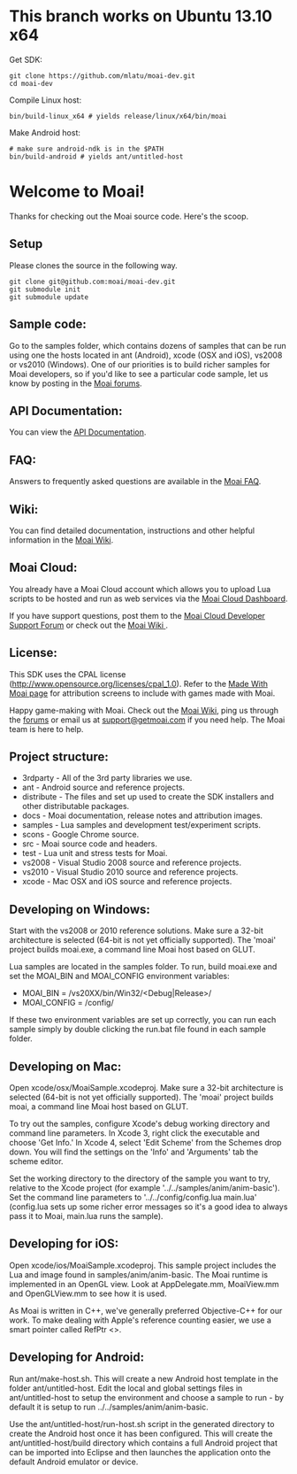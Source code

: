 # This branch works on Ubuntu 13.10 x64

Get SDK:

    git clone https://github.com/mlatu/moai-dev.git
    cd moai-dev

Compile Linux host:

    bin/build-linux_x64 # yields release/linux/x64/bin/moai

Make Android host:

    # make sure android-ndk is in the $PATH
    bin/build-android # yields ant/untitled-host


# Welcome to Moai!

Thanks for checking out the Moai source code. Here's the scoop.

## Setup
Please clones the source in the following way.

    git clone git@github.com:moai/moai-dev.git
    git submodule init
    git submodule update

## Sample code:
Go to the samples folder, which contains dozens of samples that can be run using one the hosts located in ant (Android), xcode (OSX and iOS), vs2008 or vs2010 (Windows). One of our priorities is to build richer samples for Moai developers, so if you'd like to see a particular code sample, let us know by posting in the [Moai forums](http://getmoai.com/forums/).

## API Documentation:
You can view the [API Documentation](http://getmoai.com/docs/).

## FAQ:
Answers to frequently asked questions are available in the [Moai FAQ](http://getmoai.com/marketing/moai-faqs.html).

## Wiki:
You can find detailed documentation, instructions and other helpful information in the [Moai Wiki](http://getmoai.com/wiki/).

## Moai Cloud:
You already have a Moai Cloud account which allows you to upload Lua scripts to be hosted and run as web services via the [Moai Cloud Dashboard](http://dashboard.moaicloud.com/).

If you have support questions, post them to the [Moai Cloud Developer Support Forum](http://getmoai.com/forums/moai-cloud-developer-support.html) or check out the [Moai Wiki ](http://getmoai.com/wiki/).

## License:
This SDK uses the CPAL license (http://www.opensource.org/licenses/cpal_1.0). Refer to the [Made With Moai page](http://getmoai.com/marketing/made-with-moai.html) for attribution screens to include with games made with Moai.

Happy game-making with Moai. Check out the [Moai Wiki](http://getmoai.com/wiki/), ping us through the [forums](http://getmoai.com/forums/) or email us at support@getmoai.com if you need help. The Moai team is here to help.

## Project structure: 

* 3rdparty - All of the 3rd party libraries we use.
* ant - Android source and reference projects.
* distribute - The files and set up used to create the SDK installers and other distributable packages.
* docs - Moai documentation, release notes and attribution images.
* samples - Lua samples and development test/experiment scripts.
* scons - Google Chrome source.
* src - Moai source code and headers.
* test - Lua unit and stress tests for Moai.
* vs2008 - Visual Studio 2008 source and reference projects.
* vs2010 - Visual Studio 2010 source and reference projects.
* xcode - Mac OSX and iOS source and reference projects. 

## Developing on Windows:

Start with the vs2008 or 2010 reference solutions. Make sure a 32-bit architecture is selected (64-bit is not yet officially supported). The 'moai' project builds moai.exe, a command line Moai host based on GLUT.

Lua samples are located in the samples folder. To run, build moai.exe and set the MOAI_BIN and MOAI_CONFIG environment variables:

* MOAI_BIN = <path to Moai>/vs20XX/bin/Win32/<Debug|Release>/
* MOAI_CONFIG = <path to Moai>/config/

If these two environment variables are set up correctly, you can run each sample simply by double clicking the run.bat file found in each sample folder.

## Developing on Mac:

Open xcode/osx/MoaiSample.xcodeproj. Make sure a 32-bit architecture is selected (64-bit is not yet officially supported). The 'moai' project builds moai, a command line Moai host based on GLUT.

To try out the samples, configure Xcode's debug working directory and command line parameters. In Xcode 3, right click the executable and choose 'Get Info.' In Xcode 4, select 'Edit Scheme' from the Schemes drop down. You will find the settings on the 'Info' and 'Arguments' tab the scheme editor.

Set the working directory to the directory of the sample you want to try, relative to the Xcode project (for example '../../samples/anim/anim-basic'). Set the command line parameters to '../../config/config.lua main.lua' (config.lua sets up some richer error messages so it's a good idea to always pass it to Moai, main.lua runs the sample).

## Developing for iOS:

Open xcode/ios/MoaiSample.xcodeproj. This sample project includes the Lua and image found in samples/anim/anim-basic. The Moai runtime is implemented in an OpenGL view. Look at AppDelegate.mm, MoaiView.mm and OpenGLView.mm to see how it is used.

As Moai is written in C++, we've generally preferred Objective-C++ for our work. To make dealing with Apple's reference counting easier, we use a smart pointer called RefPtr <>.

## Developing for Android:

Run ant/make-host.sh. This will create a new Android host template in the folder ant/untitled-host. Edit the local and global settings files in ant/untitled-host to setup the environment and choose a sample to run - by default it is setup to run ../../samples/anim/anim-basic. 

Use the ant/untitled-host/run-host.sh script in the generated directory to create the Android host once it has been configured. This will create the ant/untitled-host/build directory which contains a full Android project that can be imported into Eclipse and then launches the application onto the default Android emulator or device.
